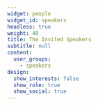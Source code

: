 ```yaml
---
widget: people
widget_id: speakers
headless: true
weight: 40
title: The Invited Speakers
subtitle: null
content:
  user_groups:
    - speakers
design:
  show_interests: false
  show_role: true
  show_social: true
---
```


